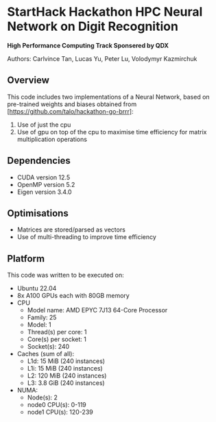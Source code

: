 StartHack Hackathon HPC Neural Network on Digit Recognition
===========================================================

**High Performance Computing Track Sponsered by QDX**

Authors: Carlvince Tan, Lucas Yu, Peter Lu, Volodymyr Kazmirchuk

## Overview
This code includes two implementations of a Neural Network, based on pre-trained weights and biases obtained from [https://github.com/talo/hackathon-go-brrr]: 
1. Use of just the cpu
2. Use of gpu on top of the cpu to maximise time efficiency for matrix multiplication operations

## Dependencies 
- CUDA version 12.5
- OpenMP version 5.2
- Eigen version 3.4.0

## Optimisations
- Matrices are stored/parsed as vectors
- Use of multi-threading to improve time efficiency

## Platform
This code was written to be executed on:
- Ubuntu 22.04
- 8x A100 GPUs each with 80GB memory
- CPU
    - Model name: AMD EPYC 7J13 64-Core Processor
    - Family: 25
    - Model: 1
    - Thread(s) per core: 1
    - Core(s) per socket: 1
    - Socket(s): 240
- Caches (sum of all):
    - L1d: 15 MiB (240 instances)
    - L1i: 15 MiB (240 instances)
    - L2: 120 MiB (240 instances)
    - L3: 3.8 GiB (240 instances)
- NUMA:
    - Node(s): 2
    - node0 CPU(s): 0-119
    - node1 CPU(s): 120-239
